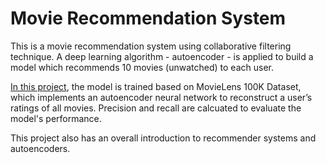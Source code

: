 # Movie Recommendation System
This is a movie recommendation system using collaborative filtering technique. A deep learning algorithm - autoencoder - is applied to build a model which recommends 10 movies (unwatched) to each user.

[In this project](https://github.com/yan-055/movie-recommendation-system/blob/main/implement_autoencoder.ipynb), the model is trained based on MovieLens 100K Dataset, which implements an autoencoder neural network to reconstruct a user’s ratings of all movies. Precision and recall are calcuated to evaluate the model's performance.

This project also has an overall introduction to recommender systems and autoencoders. 


